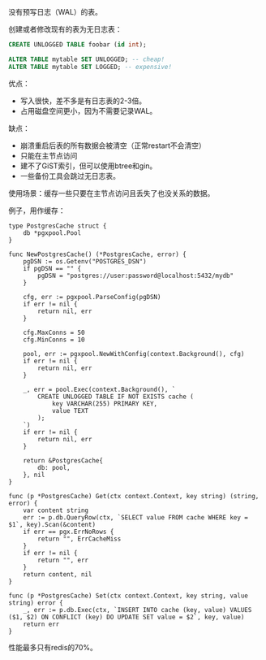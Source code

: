 没有预写日志（WAL）的表。

创建或者修改现有的表为无日志表：

```sql
CREATE UNLOGGED TABLE foobar (id int);

ALTER TABLE mytable SET UNLOGGED; -- cheap!
ALTER TABLE mytable SET LOGGED; -- expensive!
```

优点：

- 写入很快，差不多是有日志表的2-3倍。
- 占用磁盘空间更小，因为不需要记录WAL。

缺点：

- 崩溃重启后表的所有数据会被清空（正常restart不会清空）
- 只能在主节点访问
- 建不了GiST索引，但可以使用btree和gin。
- 一些备份工具会跳过无日志表。

使用场景：缓存一些只要在主节点访问且丢失了也没关系的数据。

例子，用作缓存：

```golang
type PostgresCache struct {
	db *pgxpool.Pool
}

func NewPostgresCache() (*PostgresCache, error) {
	pgDSN := os.Getenv("POSTGRES_DSN")
	if pgDSN == "" {
		pgDSN = "postgres://user:password@localhost:5432/mydb"
	}

	cfg, err := pgxpool.ParseConfig(pgDSN)
	if err != nil {
		return nil, err
	}

	cfg.MaxConns = 50
	cfg.MinConns = 10

	pool, err := pgxpool.NewWithConfig(context.Background(), cfg)
	if err != nil {
		return nil, err
	}

	_, err = pool.Exec(context.Background(), `
		CREATE UNLOGGED TABLE IF NOT EXISTS cache (
			key VARCHAR(255) PRIMARY KEY,
			value TEXT
		);
	`)
	if err != nil {
		return nil, err
	}

	return &PostgresCache{
		db: pool,
	}, nil
}

func (p *PostgresCache) Get(ctx context.Context, key string) (string, error) {
	var content string
	err := p.db.QueryRow(ctx, `SELECT value FROM cache WHERE key = $1`, key).Scan(&content)
	if err == pgx.ErrNoRows {
		return "", ErrCacheMiss
	}
	if err != nil {
		return "", err
	}
	return content, nil
}

func (p *PostgresCache) Set(ctx context.Context, key string, value string) error {
	_, err := p.db.Exec(ctx, `INSERT INTO cache (key, value) VALUES ($1, $2) ON CONFLICT (key) DO UPDATE SET value = $2`, key, value)
	return err
}
```

性能最多只有redis的70%。
